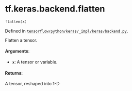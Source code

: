 <div itemscope itemtype="http://developers.google.com/ReferenceObject">
<meta itemprop="name" content="tf.keras.backend.flatten" />
</div>

# tf.keras.backend.flatten

``` python
flatten(x)
```



Defined in [`tensorflow/python/keras/_impl/keras/backend.py`](https://www.tensorflow.org/code/tensorflow/python/keras/_impl/keras/backend.py).

Flatten a tensor.

#### Arguments:

* <b>`x`</b>: A tensor or variable.


#### Returns:

A tensor, reshaped into 1-D